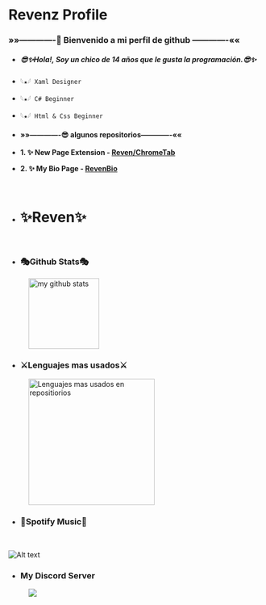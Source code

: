 <div alig="center">
  <h1>Revenz Profile</h1>

  ### »»————-**🍕 Bienvenido a mi perfil de github** ————-««
  - ##### **😎✨Hola!, Soy un chico de 14 años que le gusta la programación.😎✨**
  - `𓆩★𓆪 Xaml Designer`
  - `𓆩★𓆪 C# Beginner`
  - `𓆩★𓆪 Html & Css Beginner`

  - #### »»————-__😎 algunos repositorios__————-««
  - __1. ✨ New Page Extension -
  [Reven/ChromeTab](https://github.com/Reven208/ChromeNewPage)__
  - __2. ✨ My Bio Page - [RevenBio](https://reven208.github.io/Bio.github.io)__
  <br>

  - # __✨Reven✨__
  <br>

  - ### **🎭Github Stats🎭**

  <a>
    <img style="margin-left: 40px;"  height=140em
      src="https://github-readme-stats.vercel.app/api?username=reven208&count_private=true&show_icons=true&theme=dark&hide_border=false&hide_title=false"
      alt="my github stats" />
  </a>

  - ### **⚔️Lenguajes mas usados⚔️**


  <a href="https://github.com/reven208">
    <img style="margin-left: 40px;" height=250em
      src="https://github-readme-stats.vercel.app/api/top-langs/?username=reven208&title_color=ffffff&text_color=c9facc&icon_color=2bFc6a&bg_color=1d1f21"
      alt="Lenguajes mas usados en repositiorios" />
  </a>


  <br>

  - ### **🎃Spotify Music🎃**
  <br>
  
  ![Alt text](https://spotify-recently-played-readme.vercel.app/api?user=31zp7fgqfxuoy4bpo7rmlsyyyiz4)

  - ### **My Discord Server**

  <a style="margin-left: 40px;" href="https://discord.gg/UVd8Tu9aSt">
    <img
      src="https://discordapp.com/api/guilds/997627619245830194/widget.png?style=banner2">
  </a>
